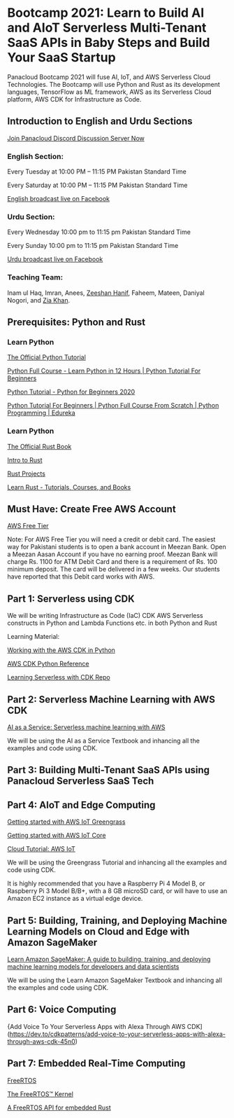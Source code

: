 # Bootcamp 2021: Learn to Build AI and AIoT Serverless Multi-Tenant SaaS APIs in Baby Steps and Build Your SaaS Startup

Panacloud Bootcamp 2021 will fuse AI, IoT, and AWS Serverless Cloud Technologies. The Bootcamp will use Python and Rust as its development languages, TensorFlow as ML framework, AWS as its Serverless Cloud platform, AWS CDK for Infrastructure as Code.

## Introduction to English and Urdu Sections

[Join Panacloud Discord Discussion Server Now](https://discord.gg/kARFecfpAp)


### English Section:

Every Tuesday at 10:00 PM – 11:15 PM Pakistan Standard Time

Every Saturday at 10:00 PM – 11:15 PM Pakistan Standard Time

[English broadcast live on Facebook](https://www.facebook.com/groups/deep.learning.edu)



### Urdu Section:

Every Wednesday 10:00 pm to 11:15 pm Pakistan Standard Time

Every Sunday 10:00 pm to 11:15 pm Pakistan Standard Time

[Urdu broadcast live on Facebook](https://www.facebook.com/groups/deep.learning.edu)


### Teaching Team:

Inam ul Haq, Imran, Anees, [Zeeshan Hanif](https://github.com/zeeshanhanif), Faheem, Mateen, Daniyal Nogori, and [Zia Khan](https://github.com/ziaukhan).

## Prerequisites: Python and Rust

### Learn Python

[The Official Python Tutorial](https://docs.python.org/3/tutorial/index.html)

[Python Full Course - Learn Python in 12 Hours | Python Tutorial For Beginners](https://www.youtube.com/watch?v=WGJJIrtnfpk)

[Python Tutorial - Python for Beginners 2020](https://www.youtube.com/watch?v=kqtD5dpn9C8)

[Python Tutorial For Beginners | Python Full Course From Scratch | Python Programming | Edureka](https://www.youtube.com/watch?v=vaysJAMDaZw)

### Learn Python

[The Official Rust Book](https://doc.rust-lang.org/book/)

[Intro to Rust](https://www.youtube.com/playlist?list=PLJbE2Yu2zumDF6BX6_RdPisRVHgzV02NW)

[Rust Projects](https://www.youtube.com/playlist?list=PLJbE2Yu2zumDF6BX6_RdPisRVHgzV02NW)

[Learn Rust - Tutorials, Courses, and Books](https://gitconnected.com/learn/rust)

## Must Have: Create Free AWS Account

[AWS Free Tier](https://aws.amazon.com/free/)

Note: For AWS Free Tier you will need a credit or debit card. The easiest way for Pakistani students is to open a bank account in Meezan Bank. Open a Meezan Aasan Account if you have no earning proof. Meezan Bank will charge Rs. 1100 for ATM Debit Card and there is a requirement of Rs. 100 minimum deposit. The card will be delivered in a few weeks. Our students have reported that this Debit card works with AWS.

## Part 1: Serverless using CDK

We will be writing Infrastructure as Code (IaC) CDK AWS Serverless constructs in Python and Lambda Functions etc. in both Python and Rust

Learning Material:

[Working with the AWS CDK in Python](https://docs.aws.amazon.com/cdk/latest/guide/work-with-cdk-python.html)

[AWS CDK Python Reference](https://docs.aws.amazon.com/cdk/api/latest/python/index.html)

[Learning Serverless with CDK Repo](https://github.com/panacloud-modern-global-apps/full-stack-serverless-cdk)

## Part 2: Serverless Machine Learning with AWS CDK

[AI as a Service: Serverless machine learning with AWS](https://www.manning.com/books/ai-as-a-service)

We will be using the AI as a Service Textbook and inhancing all the examples and code using CDK.

## Part 3: Building Multi-Tenant SaaS APIs using Panacloud Serverless SaaS Tech

## Part 4: AIoT and Edge Computing 

[Getting started with AWS IoT Greengrass](https://docs.aws.amazon.com/greengrass/latest/developerguide/gg-gs.html)

[Getting started with AWS IoT Core](https://docs.aws.amazon.com/iot/latest/developerguide/iot-gs.html)

[Cloud Tutorial: AWS IoT](https://www.cse.wustl.edu/~lu/cse521s/Slides/aws-iot.pdf)

We will be using the Greengrass Tutorial and inhancing all the examples and code using CDK.

It is highly recommended that you have a Raspberry Pi 4 Model B, or Raspberry Pi 3 Model B/B+, with a 8 GB microSD card, or will have to use an Amazon EC2 instance as a virtual edge device.

## Part 5: Building, Training, and Deploying Machine Learning Models on Cloud and Edge with Amazon SageMaker

[Learn Amazon SageMaker: A guide to building, training, and deploying machine learning models for developers and data scientists](https://www.amazon.com/Learn-Amazon-SageMaker-developers-scientists/dp/180020891X)

We will be using the Learn Amazon SageMaker Textbook and inhancing all the examples and code using CDK.

## Part 6: Voice Computing

{Add Voice To Your Serverless Apps with Alexa Through AWS CDK](https://dev.to/cdkpatterns/add-voice-to-your-serverless-apps-with-alexa-through-aws-cdk-45n0)

## Part 7: Embedded Real-Time Computing

[FreeRTOS](https://aws.amazon.com/freertos/)

[The FreeRTOS™ Kernel](https://www.freertos.org/RTOS.html)

[A FreeRTOS API for embedded Rust](http://www.hashmismatch.net/libraries/freertos_rs/)

















